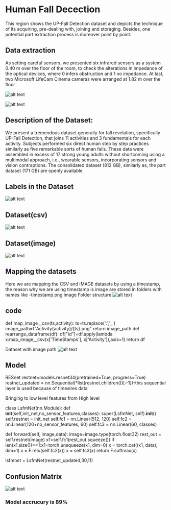 # Human Fall Decection
This region shows the UP-Fall Detection dataset and depicts the technique of its acquiring, pre-dealing with, joining and storaging. Besides, one potential part extraction process is moreover point by point. 

## Data extraction
As setting careful sensors, we presented six infrared sensors as a system 0.40 m over the floor of the room, to check the alterations in impedance of the optical devices, where 0 infers obstruction and 1 no impedance. At last, two Microsoft LifeCam Cinema cameras were arranged at 1.82 m over the floor

![alt text](/images/3.png)

![alt text](/images/4.png)

## Description of the Dataset:

We present a tremendous dataset generally for fall revelation, specifically UP-Fall Detection, that joins 11 activities and 3 fundamentals for each activity. Subjects performed six direct human step by step practices similarly as five remarkable sorts of human falls. These data were assembled in excess of 17 strong young adults without shortcoming using a multimodal approach, i.e., wearable sensors, incorporating sensors and vision contraptions. The consolidated dataset (812 GB), similarly as, the part dataset (171 GB) are openly available 

## Labels in the Dataset

![alt text](/1.png?raw=true)

## Dataset(csv)
![alt text](/images/6.png)

## Dataset(image)
![alt text](/images/2.png)

## Mapping the datasets
Here we are mapping the CSV and IMAGE datasets by using a timestamp, the reason why we are using timestamp is image are stored in folders with names like -timestamp.png
image Folder structure
![alt text](/images/5.png)

## code
def map_image__csv(ts,activity):
  ts=ts.replace(':','_')
  image_path=f"Activity{activity}/{ts}.png"
  return image_path
def rearrange_dataframe(df):
  df["id"]=df.apply(lambda x:map_image__csv(x['TimeStamps'], x['Activity']),axis=1)
  return df
  
  Dataset with image path
  ![alt text](/images/7.png)
  
## Model
  RESnet
  restnet=models.resnet34(pretrained=True, progress=True)
  restnet_updated = nn.Sequential(*list(restnet.children())[:-1])-this sequential layer is used because of timesires data
  
  Bringing to low level features from High level
  
  class LsfmNet(nn.Module):
    def __init__(self,init_net,no_sensor_features,classes):
        super(LsfmNet, self).__init__()
        self.restnet = init_net
        self.fc1 = nn.Linear(512, 120)
        self.fc2 = nn.Linear(120+no_sensor_features, 60)
        self.fc3 = nn.Linear(60, classes)

   def forward(self, image,data):
        image=image.type(torch.float32)
        rest_out = self.restnet(image)
        x1=self.fc1(rest_out.squeeze())
        if len(x1.size())==1:x1=torch.unsqueeze(x1, dim=0)
        x = torch.cat((x1, data), dim=1)
        x = F.relu(self.fc2(x))
        x = self.fc3(x)
        return F.softmax(x)


lsfmnet = LsfmNet(restnet_updated,30,11)

## Confusion Matrix
![alt text](/images/8.png)

### Model accrucury is 89%
  


  
  
  
  
